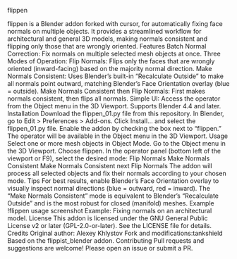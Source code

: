 flippen

flippen is a Blender addon forked with cursor, for automatically fixing face normals on multiple objects. It provides a streamlined workflow for architectural and general 3D models, making normals consistent and flipping only those that are wrongly oriented.
Features
Batch Normal Correction: Fix normals on multiple selected mesh objects at once.
Three Modes of Operation:
Flip Normals: Flips only the faces that are wrongly oriented (inward-facing) based on the majority normal direction.
Make Normals Consistent: Uses Blender’s built-in “Recalculate Outside” to make all normals point outward, matching Blender’s Face Orientation overlay (blue = outside).
Make Normals Consistent then Flip Normals: First makes normals consistent, then flips all normals.
Simple UI: Access the operator from the Object menu in the 3D Viewport.
Supports Blender 4.4 and later.
Installation
Download the flippen_01.py file from this repository.
In Blender, go to Edit > Preferences > Add-ons.
Click Install... and select the flippen_01.py file.
Enable the addon by checking the box next to “flippen.”
The operator will be available in the Object menu in the 3D Viewport.
Usage
Select one or more mesh objects in Object Mode.
Go to the Object menu in the 3D Viewport.
Choose flippen.
In the operator panel (bottom left of the viewport or F9), select the desired mode:
Flip Normals
Make Normals Consistent
Make Normals Consistent next Flip Normals
The addon will process all selected objects and fix their normals according to your chosen mode.
Tips
For best results, enable Blender’s Face Orientation overlay to visually inspect normal directions (blue = outward, red = inward).
The “Make Normals Consistent” mode is equivalent to Blender’s “Recalculate Outside” and is the most robust for closed (manifold) meshes.
Example
!flippen usage screenshot
Example: Fixing normals on an architectural model.
License
This addon is licensed under the GNU General Public License v2 or later (GPL-2.0-or-later).
See the LICENSE file for details.
Credits
Original author: Alexey Khlystov
Fork and modifications:tankshield
Based on the flippist_blender addon.
Contributing
Pull requests and suggestions are welcome! Please open an issue or submit a PR.
